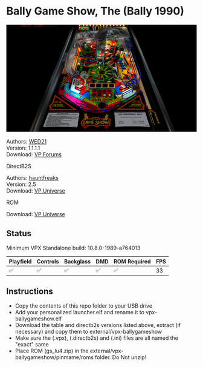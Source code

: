 # Bally Game Show, The (Bally 1990)

![Table Preview](../../images/vpx-bally-game-show-preview.png)

Authors: [WED21](https://www.vpforums.org/index.php?s=3de704e3c35f0e5ebfa93740284ec896&showuser=89286)  
Version: 1.1.1.1  
Download: [VP Forums](https://www.vpforums.org/index.php?app=downloads&showfile=17768)

DirectB2S

Authors: [hauntfreaks](https://vpuniverse.com/profile/5216-hauntfreaks/)  
Version: 2.5  
Download: [VP Universe](https://vpuniverse.com/files/file/10916-the-bally-game-show-bally-1990-b2s-full-dmd/)

ROM

Download: [VP Universe](https://vpuniverse.com/files/file/574-game-show-lu-4-europe/)

## Status 

Minimum VPX Standalone build: 10.8.0-1989-a764013

| Playfield | Controls | Backglass | DMD | ROM Required | FPS | 
|-----------|----------|-----------|-----|--------------|-----|
| :white_check_mark: | :white_check_mark: | :white_check_mark: | :white_check_mark: | :white_check_mark: | 33 |

## Instructions

- Copy the contents of this repo folder to your USB drive
- Add your personalized launcher.elf and rename it to vpx-ballygameshow.elf
- Download the table and directb2s versions listed above, extract (if necessary) and copy them to external/vpx-ballygameshow
- Make sure the (.vpx), (.directb2s) and (.ini) files are all named the "exact" same
- Place ROM (gs_lu4.zip) in the external/vpx-ballygameshow/pinmame/roms folder. Do Not unzip!
